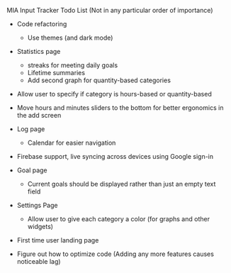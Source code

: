 MIA Input Tracker Todo List (Not in any particular order of importance)

- Code refactoring
    - Use themes (and dark mode)
    
- Statistics page
    - streaks for meeting daily goals
    - Lifetime summaries
    - Add second graph for quantity-based categories
- Allow user to specify if category is hours-based or quantity-based
- Move hours and minutes sliders to the bottom for better ergonomics in the add screen
- Log page
    - Calendar for easier navigation
- Firebase support, live syncing across devices using Google sign-in
- Goal page
    - Current goals should be displayed rather than just an empty text field
- Settings Page
    - Allow user to give each category a color (for graphs and other widgets)
- First time user landing page
   
- Figure out how to optimize code (Adding any more features causes noticeable lag)
